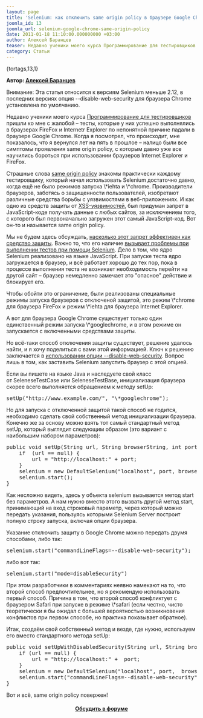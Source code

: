 ```yaml
---
layout: page
title: 'Selenium: как отключить same origin policy в браузере Google Chrome'
joomla_id: 13
joomla_url: selenium-google-chrome-same-origin-policy
date: 2011-01-18 11:10:00.000000000 +03:00
author: Алексей Баранцев
teaser: Недавно ученики моего курса Программирование для тестировщиков пришли ко мне с жалобой – тесты, которые у них успешно выполнялись в браузерах FireFox и Internet Explorer по непонятной причине падали в браузере Google Chrome. Когда я посмотрел, что происходит, мне показалось, что я вернулся лет на пять в прошлое – налицо были все симптомы проявления same origin policy, с которым давно уже все научились бороться при использовании браузеров Internet Explorer и FireFox.
category: Статьи
---
```

<p>{tortags,13,1}</p>
<p><strong>Автор: <a href="http://software-testing.ru/about/authors/9-barancev">Алексей Баранцев</a></strong></p>
<div class="warning">Внимание: Эта статья относится к версиям Selenium меньше 2.12, в последних версиях опция --disable-web-security для браузера Chrome установлена по умолчанию.</div>
<p>Недавно ученики моего курса <a href="http://software-testing.ru/trainings/schedule?&amp;task=3&amp;cid=1">Программирование для тестировщиков</a> пришли ко мне с жалобой – тесты, которые у них успешно выполнялись в браузерах FireFox и Internetr Explorer по непонятной причине падали в браузере Google Chrome. Когда я посмотрел, что происходит, мне показалось, что я вернулся лет на пять в прошлое – налицо были все симптомы проявления same origin policy, с которым давно уже все научились бороться при использовании браузеров Internet Explorer и FireFox.</p><p>Страшные слова <a href="http://www.w3.org/Security/wiki/Same_Origin_Policy">same origin policy</a> знакомы практически каждому тестировщику, который начал использовать Selenium достаточно давно, когда ещё не было режимов запуска \*iehta и \*chrome. Производители браузеров, заботясь о защищенности пользователей, изобретают различные средства борьбы с уязвимостями в веб-приложениях. И как одно из средств защиты от <a href="http://en.wikipedia.org/wiki/Cross-site_scripting">XSS-уязвимостей</a>, был придуман запрет в JavaScript-коде получать данные с любых сайтов, за исключением того, с которого был первоначально загружен этот самый JavaScript-код. Вот он-то и называется same origin policy.</p>
<p>Мы не будем здесь обсуждать, <a href="http://www.simplecoding.org/xss-i-same-origin-policy.html">насколько этот запрет эффективен как средство защиты</a>. Важно то, что его наличие <a href="http://seleniumhq.org/docs/05_selenium_rc.html#the-same-origin-policy">вызывает проблемы при выполнении тестов при помощи Selenium</a>. Дело в том, что ядро Selenium реализовано на языке JavaScript. При запуске теста ядро загружается в браузер, и всё работает хорошо до тех пор, пока в процессе выполнения теста не возникает необходимость перейти на другой сайт – браузер немедленно замечает это "опасное" действие и блокирует его.</p>
<p>Чтобы обойти это ограничение, были реализованы специальные режимы запуска браузеров с отключеной защитой, это режим \*chrome для браузера FireFox и режим \*iehta для браузера Internet Explorer.</p>
<p>А вот для браузера Google Chrome существует только один единственный режим запуска \*googlechrome, и в этом режиме он запускается с включенными средствами защиты.</p>
<p>Но всё-таки способ отключения защиты существует, решение удалось найти, и я хочу поделиться с вами этой информацией. Ключ к решению заключается в <a href="http://blog.mfabrik.com/2010/11/29/disabling-cross-domain-security-check-for-ajax-development-in-google-chrome/">использовании опции --disable-web-security</a>. Вопрос лишь в том, как заставить Selenium запустить браузер с этой опцией.</p>
<p>Если вы пишете на языке Java и наследуете свой класс от SeleneseTestCase или SeleneseTestBase, инициализация браузера скорее всего выполняется обращением к методу setUp:</p>
<pre xml:lang="java">setUp("http://www.example.com/", "\*googlechrome");</pre>
<p>Но для запуска с отключенной защитой такой способ не годится, необходимо сделать свой собственный метод инициализации браузера. Конечно же за основу можно взять тот самый стандартный метод setUp, который выглядит следующим образом (это вариант с наибольшим набором параметров):</p>
<pre xml:lang="java">public void setUp(String url, String browserString, int port) {
    if  (url == null) {
        url = "http://localhost:" + port;
    }
    selenium = new DefaultSelenium("localhost", port, browserString, url);
    selenium.start();
}</pre>
<p>Как несложно видеть, здесь у объекта selenium вызывается метод start без параметров. А нам нужно вместо этого вызвать другой метод start, принимающий на вход строковый параметр, через который можно передать указания, пользуясь которыми Selenium Server построит полную строку запуска, включая опции браузера.</p>
<p>Указание отключить защиту в Google Chrome можно передать двумя способами, либо так:</p>
<pre xml:lang="java">selenium.start("commandLineFlags=--disable-web-security");</pre>
<p>либо вот так:</p>
<pre xml:lang="java">selenium.start("mode=disableSecurity")</pre>
<p>При этом разработчики в комментариях неявно намекают на то, что второй способ предпочтительнее, но я рекомендую использовать первый способ. Причина в том, что второй способ конфликтует с браузером Safari при запуске в режиме \*safari (если честно, чисто теоретически я бы ожидал с большей вероятностью возникновения конфликтов при первом способе, но практика показывает обратное).</p>
<p>Итак, создаём свой собственный метод и везде, где нужно, используем его вместо стандартного метода setUp:</p>
<pre xml:lang="java">public void setUpWithDisabledSecurity(String url, String browserString, int  port) {
    if (url == null) {
        url = "http://localhost:" +  port;
    }
    selenium = new DefaultSelenium("localhost", port,  browserString, url);
    selenium.start("commandLineFlags=--disable-web-security");
}</pre>
<p>Вот и всё, same origin policy повержен!</p>
<h4 style="text-align: center;"><a href="http://software-testing.ru/forum/topic/18440/">Обсудить в форуме</a></h4>
